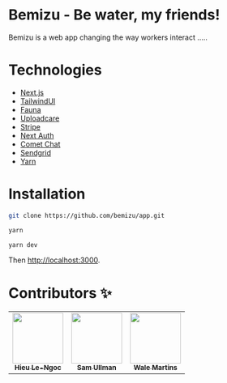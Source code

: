 # Bemizu - Be water, my friends!

Bemizu is a web app changing the way workers interact ..... 

# Technologies

* [Next.js](https://nextjs.org/)
* [TailwindUI](https://tailwindui.com/)
* [Fauna](https://fauna.com/)
* [Uploadcare](https://uploadcare.com/)
* [Stripe](https://stripe.com/)
* [Next Auth](https://next-auth.js.org/)
* [Comet Chat](https://www.cometchat.com/pro)
* [Sendgrid](https://sendgrid.com/)
* [Yarn](https://yarnpkg.com/)

# Installation

```bash
git clone https://github.com/bemizu/app.git
```

```bash
yarn
```

```bash
yarn dev
```

Then [http://localhost:3000](http://localhost:3000).


# Contributors ✨

<table>
  <tr>
    <td align="center">
        <a href="https://twitter.com/samullman">
            <img src="https://ucarecdn.com/3fabfa7b-c8db-4304-aedb-2292cfcc2f54/bastian.jpg" width="100px;" alt=""/>
            <br />
            <sub>
                <b>Hieu Le-Ngoc</b>
            </sub>
        </a>
        <br />
    </td>
    <td align="center">
        <a href="https://twitter.com/samullman">
            <img src="https://avatars3.githubusercontent.com/u/10147333?v=4" width="100px;" alt=""/>
            <br />
            <sub>
                <b>Sam Ullman</b>
            </sub>
        </a>
        <br />
    </td>
    <td align="center">
        <a href="https://twitter.com/samullman">
            <img src="https://ucarecdn.com/a8c95a3a-48a8-4c3a-844f-1d8e7e0c0ea3/wale.jpg" width="100px;" alt=""/>
            <br />
            <sub>
                <b>Wale Martins</b>
            </sub>
        </a>
        <br />
    </td>
  </tr>
</table>


